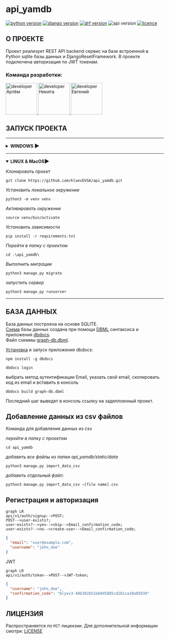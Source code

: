 # api_yamdb

[![python version](https://img.shields.io/static/v1?label=Python&message=3.11.2&color=97ca00&style=for-the-badge)](https://python.org)
[![django version](https://img.shields.io/static/v1?label=DJANGO&message=3.2.0&color=77ca00&style=for-the-badge)](https://www.djangoproject.com/)
[![drf version](https://img.shields.io/static/v1?label=DRF&message=3.12.4&color=97ca00&style=for-the-badge)](https://www.django-rest-framework.org/)
![api version](https://img.shields.io/static/v1?label=API%20VERSION&message=1.0.0&color=77ca00&style=for-the-badge)
[![licence](https://img.shields.io/static/v1?label=LICENSE&message=MIT&color=97ca00&style=for-the-badge)](https://github.com/kluevEVGA/api_final_yatube/blob/master/LICENSE)

## О ПРОЕКТЕ

Проект реализует REST API backend сервис на базе встроенной в Python sqlite базы данных и DjangoResetFramework. В
проекте подключена авторизация по JWT токенам.

### Команда разработки:

<a href='https://github.com/Siktorovich' title='Артём'>
<img src="https://avatars.githubusercontent.com/u/107465356?v=4" width="100" alt="developer Артём">
</a>
<a href="https://github.com/lesinn1k" title='Никита'>
<img src="https://avatars.githubusercontent.com/u/118612161?v=4" width="100" alt="developer Никита">
</a>
<a href='https://github.com/kluevEVGA' title='Евгений'>
<img src="https://avatars.githubusercontent.com/u/97233323?v=4" width="100" alt="developer Евгений">
</a>

## ЗАПУСК ПРОЕКТА

<hr/>
<details close>
<summary><h4 style="display: inline">WINDOWS <h3 style="display: inline">▶️</h3></h4></summary>

_Клонировать проект_

```shell
git clone https://github.com/kluevEVGA/api_yamdb.git
```

_Установить локальное окружение_

```shell
python -m venv venv
```

_Активировать окружение_

```shell
venv\Scripts\activate           # PowerShell
```

```shell
source venv/Scripts/activate    # Git Bash(Bash)
```

_Установить зависимости_

```shell
pip install -r requirements.txt
```

_Перейти в папку с проектом_

```shell
cd .\api_yamdb\
```

_Выполнить миграции_

```shell
python3 manage.py migrate
```

_запустить сервер_

```shell
python3 manage.py runserver
```

</details>
<hr/>

<details open>
<summary><h4 style="display: inline">LINUX & MacOS<h3 style="display: inline">▶️</h3></h4></summary>

_Клонировать проект_

```shell
git clone https://github.com/kluevEVGA/api_yamdb.git
```

_Установить локальное окружение_

```shell
python3 -m venv venv
```

_Активировать окружение_

```shell
source venv/bin/activate
```

_Установить зависимости_

```shell
pip install -r requirements.txt
```

_Перейти в папку с проектом_

```shell
cd .\api_yamdb\
```

_Выполнить миграции_

```shell
python3 manage.py migrate
```

_запустить сервер_

```shell
python3 manage.py runserver
```

</details>
<hr/>

## БАЗА ДАННЫХ

База данных построена на основе SQLITE.  
[Схема](https://dbdocs.io/kluev.evga/api_aymdb?view=relationships) базы данных создана при
помощи [DBML](https://www.dbml.org/docs/#project-definition) синтаксиса и приложения [dbdocs](https://dbdocs.io/).  
Файл схеммы [graph-db.dbml](https://github.com/kluevEVGA/api_yamdb/blob/master/graph-db.dbml).

[Установка](https://dbdocs.io/docs) и запуск приложения dbdocs:

```shell
npm install -g dbdocs
```

```shell
dbdocs login
```

выбрать метод аутентификации Email, указать свой email, скопировать код из email и вставить в консоль

```shell
dbdocs build graph-db.dbml
```

Последний шаг выведет в консоль ссылку на задеплоенный проект.

## Добавление данных из csv файлов

Команда для добавления данных из csv

_перейти в папку с проектом_

```shell
cd api_yamdb
````

_добавить все файлы из папки api_yamdb/static/data_

```shell
python3 manage.py import_data_csv
```

_добавить отдельный файл:_

```shell
python3 manage.py import_data_csv —[file name].csv
```

## Регистрация и авторизация

```mermaid
graph LR
api/v1/auth/signup-->POST;
POST-->user-exists?;
user-exists?-->yes-->skip-->Email_confirmation_code;
user-exists?-->no-->create-user-->Email_confirmation_code;
```

```json
{
  "email": "user@example.com",
  "username": "john_doe"
}
```

JWT

```mermaid
graph LR
api/v1/auth/token-->POST-->JWT-token;
```

```json
{
  "username": "john_doe",
  "confirmation_code": "blyxv3-48b382b52eb0d5885cd281ca10a85839"
}
```

## ЛИЦЕНЗИЯ

Распространяется по `MIT` лицензии. Для дополнительной информации
смотри: [LICENSE](https://github.com/kluevEVGA/api_yamdb/blob/master/LICENSE)

